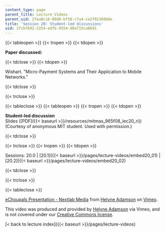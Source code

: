 ```yaml
---
content_type: page
parent_title: Lecture Videos
parent_uid: 2fea8c16-00d0-bf58-c7a4-ce2f92360b8e
title: 'Session 20: Student-led discussions'
uid: 2fcbfb92-2254-edfb-9554-d0a715ca8691
---
```


{{< tableopen >}}
{{< tropen >}}
{{< tdopen >}}


**Paper discussed:**


{{< tdclose >}}
{{< tdopen >}}


Wishart. "Micro-Payment Systems and Their Application to Mobile Networks."


{{< tdclose >}}

{{< trclose >}}

{{< tableclose >}}
{{< tableopen >}}
{{< tropen >}}
{{< tdopen >}}


**Student-led discussion**  
Slides ([PDF]({{< baseurl >}}/resources/mitmas_965f08_lec20_ri)) (Courtesy of anonymous MIT student. Used with permission.)


{{< tdclose >}}

{{< trclose >}}
{{< tropen >}}
{{< tdopen >}}


Sessions: 20.0 | [20.1]({{< baseurl >}}/pages/lecture-videos/embed20_01) | [20.2]({{< baseurl >}}/pages/lecture-videos/embed20_02)


{{< tdclose >}}

{{< trclose >}}

{{< tableclose >}}

[eChoupals Presentation - Nextlab Media](https://vimeo.com/2324984) from [Helyne Adamson](https://vimeo.com/2324984) on [Vimeo](https://vimeo.com).

This video was produced and provided by [Helyne Adamson](http://vimeo.com/helyneadamson) via Vimeo, and is not covered under our [Creative Commons license](/terms/#cc).

[< back to lecture index]({{< baseurl >}}/pages/lecture-videos)